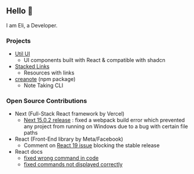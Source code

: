 ## Hello 👋
I am Eli, a Developer.

### Projects

- [Util UI](https://utilui.com/)
  - UI components built with React & compatible with shadcn
- [Stacked Links](https://stackedlinks.com/)
  - Resources with links
- [creanote](https://github.com/elitalpa/creanote) (npm package)
  - Note Taking CLI

### Open Source Contributions

- Next (Full-Stack React framework by Vercel)
  - [Next 15.0.2 release](https://github.com/vercel/next.js/releases/tag/v15.0.2) : fixed a webpack build error which prevented any project from running on Windows due to a bug with certain file paths
- React (Front-End library by Meta/Facebook)
  - Comment on [React 19 issue](https://github.com/facebook/react/issues/29898#issuecomment-2494980573) blocking the stable release
- React docs
  - [fixed wrong command in code](https://github.com/reactjs/react.dev/pull/7615)
  - [fixed commands not displayed correctly](https://github.com/reactjs/react.dev/pull/7624)

<!--
**elitalpa/elitalpa** is a ✨ _special_ ✨ repository because its `README.md` (this file) appears on your GitHub profile.

Here are some ideas to get you started:

- 🔭 I’m currently working on ...
- 🌱 I’m currently learning ...
- 👯 I’m looking to collaborate on ...
- 🤔 I’m looking for help with ...
- 💬 Ask me about ...
- 📫 How to reach me: ...
- 😄 Pronouns: ...
- ⚡ Fun fact: ...
-->
